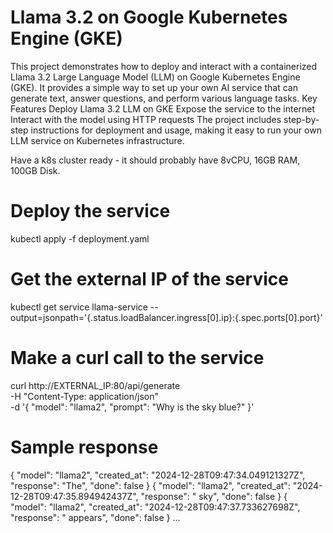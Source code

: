 
# Llama 3.2 on Google Kubernetes Engine (GKE)
This project demonstrates how to deploy and interact with a containerized Llama 3.2 Large Language Model (LLM) on Google Kubernetes Engine (GKE). It provides a simple way to set up your own AI service that can generate text, answer questions, and perform various language tasks.
Key Features
Deploy Llama 3.2 LLM on GKE
Expose the service to the internet
Interact with the model using HTTP requests
The project includes step-by-step instructions for deployment and usage, making it easy to run your own LLM service on Kubernetes infrastructure.

Have a k8s cluster ready - it should probably have 8vCPU, 16GB RAM, 100GB Disk.

# Deploy the service
kubectl apply -f deployment.yaml

# Get the external IP of the service
kubectl get service llama-service --output=jsonpath='{.status.loadBalancer.ingress[0].ip}:{.spec.ports[0].port}'

# Make a curl call to the service
curl http://EXTERNAL_IP:80/api/generate \
  -H "Content-Type: application/json" \
  -d '{
    "model": "llama2",
    "prompt": "Why is the sky blue?"
  }'

# Sample response
{
  "model": "llama2",
  "created_at": "2024-12-28T09:47:34.049121327Z",
  "response": "The",
  "done": false
}
{
  "model": "llama2",
  "created_at": "2024-12-28T09:47:35.894942437Z",
  "response": " sky",
  "done": false
}
{
  "model": "llama2",
  "created_at": "2024-12-28T09:47:37.733627698Z",
  "response": " appears",
  "done": false
}
...
